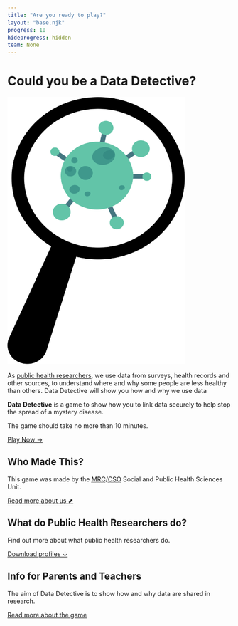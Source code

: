 ```yaml
---
title: "Are you ready to play?"
layout: "base.njk"
progress: 10
hideprogress: hidden
team: None
---
```



# Could you be a Data Detective?

<div class="grid two-column-home mb2">
  <div class="mb1 grid-column-2">
    <img class="bug" width="400px" height="600px" src="/img/bug.svg" alt="Newspaper showing crisis">
  </div>

  <div class="grid-column-1-md">

As [public health researchers](/team), we use data from surveys, health records and other sources, to understand where and why some people are less healthy than others. Data Detective will show you how and why we use data

**Data Detective** is a game to show how you to link data securely to help stop the spread of a mystery disease.

The game should take no more than 10 minutes.






<a class="btn" href="/play">Play Now &rarr;</a>





  </div>
</div>


<div class=" mt1 grid grid-md-3 grid-column-gap">

<div class="text-container mb1">

## Who Made This?

This game was made by the <abbr title="Medical Research Council">MRC</abbr>/<abbr title="Chief Scientist Office">CSO</abbr> Social and Public Health Sciences Unit.

<a target="_blank" rel="noopener"  href="https://www.gla.ac.uk/researchinstitutes/healthwellbeing/research/mrccsosocialandpublichealthsciencesunit/">Read more about us &#11016;</a>



</div>

<div class="text-container mb1">

## What do Public Health Researchers do?

Find out more about what public health researchers do.


<a target="_blank" rel="noopener"  href="https://www.gla.ac.uk/media/Media_781620_smxx.pdf">Download profiles
&#8595;</a>


</div>

<div class="text-container mb1">

## Info for Parents and Teachers

The aim of Data Detective is to show how and why data are shared in research.

<a href="/about/">Read more about the game </a>

</div>

</div>


